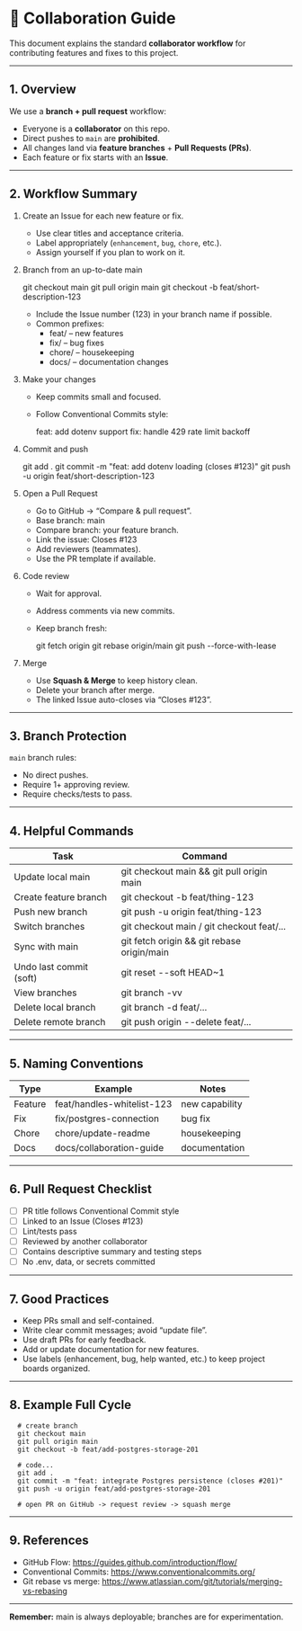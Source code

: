# 🧭 Collaboration Guide

This document explains the standard **collaborator workflow** for contributing features and fixes to this project.

---

## 1. Overview

We use a **branch + pull request** workflow:

- Everyone is a **collaborator** on this repo.
- Direct pushes to `main` are **prohibited**.
- All changes land via **feature branches** + **Pull Requests (PRs)**.
- Each feature or fix starts with an **Issue**.

---

## 2. Workflow Summary

1. Create an Issue for each new feature or fix.
   - Use clear titles and acceptance criteria.
   - Label appropriately (`enhancement`, `bug`, `chore`, etc.).
   - Assign yourself if you plan to work on it.

2. Branch from an up-to-date main

      git checkout main
      git pull origin main
      git checkout -b feat/short-description-123

   - Include the Issue number (123) in your branch name if possible.
   - Common prefixes:
       * feat/ – new features
       * fix/ – bug fixes
       * chore/ – housekeeping
       * docs/ – documentation changes

3. Make your changes
   - Keep commits small and focused.
   - Follow Conventional Commits style:

       feat: add dotenv support
       fix: handle 429 rate limit backoff

4. Commit and push

      git add .
      git commit -m "feat: add dotenv loading (closes #123)"
      git push -u origin feat/short-description-123

5. Open a Pull Request
   - Go to GitHub → “Compare & pull request”.
   - Base branch: main
   - Compare branch: your feature branch.
   - Link the issue: Closes #123
   - Add reviewers (teammates).
   - Use the PR template if available.

6. Code review
   - Wait for approval.
   - Address comments via new commits.
   - Keep branch fresh:

      git fetch origin
      git rebase origin/main
      git push --force-with-lease

7. Merge
   - Use **Squash & Merge** to keep history clean.
   - Delete your branch after merge.
   - The linked Issue auto-closes via “Closes #123”.

---

## 3. Branch Protection

`main` branch rules:
- No direct pushes.
- Require 1+ approving review.
- Require checks/tests to pass.

---

## 4. Helpful Commands

Task | Command
---- | --------
Update local main | git checkout main && git pull origin main
Create feature branch | git checkout -b feat/thing-123
Push new branch | git push -u origin feat/thing-123
Switch branches | git checkout main / git checkout feat/...
Sync with main | git fetch origin && git rebase origin/main
Undo last commit (soft) | git reset --soft HEAD~1
View branches | git branch -vv
Delete local branch | git branch -d feat/...
Delete remote branch | git push origin --delete feat/...

---

## 5. Naming Conventions

Type | Example | Notes
---- | -------- | -----
Feature | feat/handles-whitelist-123 | new capability
Fix | fix/postgres-connection | bug fix
Chore | chore/update-readme | housekeeping
Docs | docs/collaboration-guide | documentation

---

## 6. Pull Request Checklist

- [ ] PR title follows Conventional Commit style
- [ ] Linked to an Issue (Closes #123)
- [ ] Lint/tests pass
- [ ] Reviewed by another collaborator
- [ ] Contains descriptive summary and testing steps
- [ ] No .env, data, or secrets committed

---

## 7. Good Practices

- Keep PRs small and self-contained.
- Write clear commit messages; avoid “update file”.
- Use draft PRs for early feedback.
- Add or update documentation for new features.
- Use labels (enhancement, bug, help wanted, etc.) to keep project boards organized.

---

## 8. Example Full Cycle

      # create branch
      git checkout main
      git pull origin main
      git checkout -b feat/add-postgres-storage-201

      # code...
      git add .
      git commit -m "feat: integrate Postgres persistence (closes #201)"
      git push -u origin feat/add-postgres-storage-201

      # open PR on GitHub -> request review -> squash merge

---

## 9. References

- GitHub Flow: https://guides.github.com/introduction/flow/
- Conventional Commits: https://www.conventionalcommits.org/
- Git rebase vs merge: https://www.atlassian.com/git/tutorials/merging-vs-rebasing

---

**Remember:** main is always deployable; branches are for experimentation.
